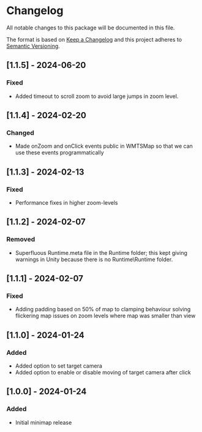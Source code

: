 # Changelog

All notable changes to this package will be documented in this file.

The format is based on [Keep a Changelog](http://keepachangelog.com/en/1.0.0/)
and this project adheres to [Semantic Versioning](http://semver.org/spec/v2.0.0.html).

## [1.1.5] - 2024-06-20

### Fixed

- Added timeout to scroll zoom to avoid large jumps in zoom level.


## [1.1.4] - 2024-02-20

### Changed

- Made onZoom and onClick events public in WMTSMap so that we can use these events programmatically

## [1.1.3] - 2024-02-13

### Fixed

- Performance fixes in higher zoom-levels

## [1.1.2] - 2024-02-07

### Removed

- Superfluous Runtime.meta file in the Runtime folder; this kept giving warnings in Unity because 
  there is no Runtime\Runtime folder.

## [1.1.1] - 2024-02-07

### Fixed

- Adding padding based on 50% of map to clamping behaviour solving flickering map issues on zoom levels where map was smaller than view

## [1.1.0] - 2024-01-24

### Added

- Added option to set target camera
- Added option to enable or disable moving of target camera after click

## [1.0.0] - 2024-01-24

### Added

- Initial minimap release